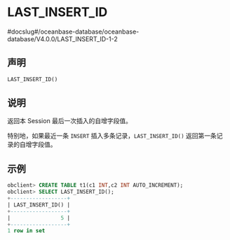 LAST_INSERT_ID 
===================================
#docslug#/oceanbase-database/oceanbase-database/V4.0.0/LAST_INSERT_ID-1-2


声明 
-----------------------

```sql
LAST_INSERT_ID()
```



说明 
-----------------------

返回本 Session 最后一次插入的自增字段值。

特别地，如果最近一条 `INSERT` 插入多条记录，`LAST_INSERT_ID()` 返回第一条记录的自增字段值。

示例 
-----------------------

```sql
obclient> CREATE TABLE t1(c1 INT,c2 INT AUTO_INCREMENT);
obclient> SELECT LAST_INSERT_ID();
+------------------+
| LAST_INSERT_ID() |
+------------------+
|                5 |
+------------------+
1 row in set 
```


